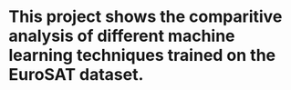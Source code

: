 # This project shows the comparitive analysis of different machine learning techniques trained on the EuroSAT dataset.
